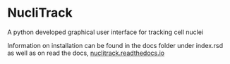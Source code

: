 # NucliTrack
A python developed graphical user interface for tracking cell nuclei

Information on installation can be found in the docs folder under index.rsd as well as on read the docs, [nuclitrack.readthedocs.io](http://nuclitrack.readthedocs.io/en/latest/)
